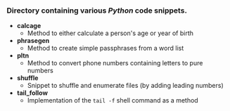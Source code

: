 ### Directory containing various *Python* code snippets.

*   **calcage**
    *   Method to either calculate a person's age or year of birth
*   **phrasegen**
    *   Method to create simple passphrases from a word list
*   **pltn**
    *   Method to convert phone numbers containing letters to pure numbers
*   **shuffle**
    *   Snippet to shuffle and enumerate files (by adding leading numbers)
*   **tail_follow**
    *   Implementation of the `tail -f` shell command as a method
